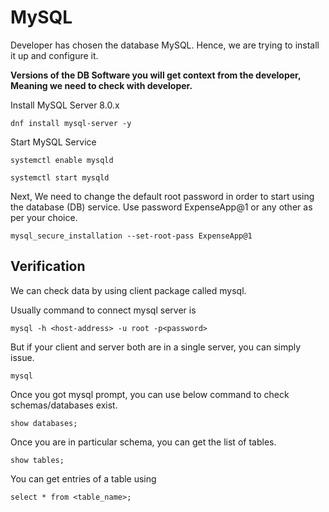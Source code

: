 # MySQL

Developer has chosen the database MySQL. Hence, we are trying to install it up and configure it.

**Versions of the DB Software you will get context from the developer, Meaning we need to check with developer.**

Install MySQL Server 8.0.x

```
dnf install mysql-server -y
```

Start MySQL Service

```
systemctl enable mysqld
```
```
systemctl start mysqld
```

Next, We need to change the default root password in order to start using the database (DB) service. Use password ExpenseApp@1 or any other as per your choice.

```
mysql_secure_installation --set-root-pass ExpenseApp@1
```

## Verification

We can check data by using client package called mysql.

Usually command to connect mysql server is

```
mysql -h <host-address> -u root -p<password>
```

But if your client and server both are in a single server, you can simply issue.

```
mysql
```

Once you got mysql prompt, you can use below command to check schemas/databases exist.

```
show databases;
```

Once you are in particular schema, you can get the list of tables.

```
show tables;
```

You can get entries of a table using

```
select * from <table_name>;
```